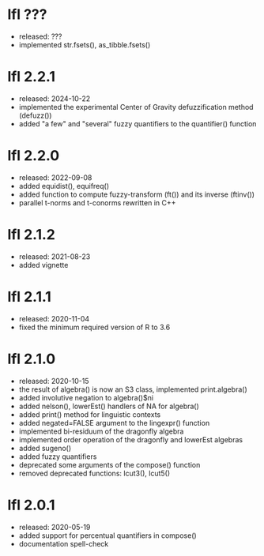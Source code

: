 # lfl ???
* released: ???
* implemented str.fsets(), as_tibble.fsets()

# lfl 2.2.1
* released: 2024-10-22
* implemented the experimental Center of Gravity defuzzification method (defuzz())
* added "a few" and "several" fuzzy quantifiers to the quantifier() function

# lfl 2.2.0
* released: 2022-09-08
* added equidist(), equifreq()
* added function to compute fuzzy-transform (ft()) and its inverse (ftinv())
* parallel t-norms and t-conorms rewritten in C++


# lfl 2.1.2
* released: 2021-08-23
* added vignette


# lfl 2.1.1
* released: 2020-11-04
* fixed the minimum required version of R to 3.6


# lfl 2.1.0
* released: 2020-10-15
* the result of algebra() is now an S3 class, implemented print.algebra()
* added involutive negation to algebra()$ni
* added nelson(), lowerEst() handlers of NA for algebra()
* added print() method for linguistic contexts
* added negated=FALSE argument to the lingexpr() function
* implemented bi-residuum of the dragonfly algebra
* implemented order operation of the dragonfly and lowerEst algebras
* added sugeno()
* added fuzzy quantifiers
* deprecated some arguments of the compose() function
* removed deprecated functions: lcut3(), lcut5()


# lfl 2.0.1
* released: 2020-05-19
* added support for percentual quantifiers in compose()
* documentation spell-check

